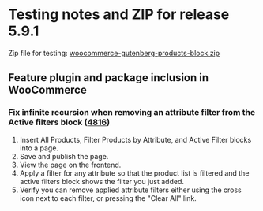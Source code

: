 # Testing notes and ZIP for release 5.9.1

Zip file for testing: [woocommerce-gutenberg-products-block.zip](https://github.com/woocommerce/woocommerce-gutenberg-products-block/files/7218507/woocommerce-gutenberg-products-block.zip)

## Feature plugin and package inclusion in WooCommerce

### Fix infinite recursion when removing an attribute filter from the Active filters block ([4816](https://github.com/woocommerce/woocommerce-gutenberg-products-block/pull/4816))

1. Insert All Products, Filter Products by Attribute, and Active Filter blocks into a page.
2. Save and publish the page.
3. View the page on the frontend.
4. Apply a filter for any attribute so that the product list is filtered and the active filters block shows the filter you just added.
5. Verify you can remove applied attribute filters either using the cross icon next to each filter, or pressing the "Clear All" link.

